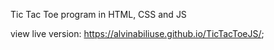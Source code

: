 Tic Tac Toe program in HTML, CSS and JS

view live version: https://alvinabiliuse.github.io/TicTacToeJS/;
